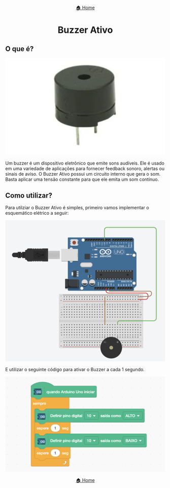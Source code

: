 <center>

[🏠 Home](../README.md)

</center>

#

<h1 align="center">Buzzer Ativo </h1>

## O que é?

<div align="center">

![Projeto Reactjs](img/buzzer_ativo/equipamento_buzzer_ativo.png)

</div>

Um buzzer é um dispositivo eletrônico que emite sons audíveis. Ele é usado em uma variedade de aplicações para fornecer feedback sonoro, alertas ou sinais de aviso. O Buzzer Ativo possui um circuito interno que gera o som. Basta aplicar uma tensão constante para que ele emita um som contínuo.

## Como utilizar?

Para utilziar o Buzzer Ativo é simples, primeiro vamos implementar o esquemático elétrico a seguir:

![Projeto Reactjs](img/buzzer_ativo/esquematico_eletrico.png)

E utilizar o seguinte código para ativar o Buzzer a cada 1 segundo.

![Projeto Reactjs](img/buzzer_ativo/code_1.png)

<center>

[🏠 Home](../README.md)

</center>
